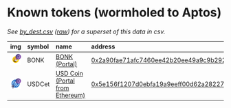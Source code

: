 
Known tokens (wormholed to Aptos)
===================================
_See [by_dest.csv](by_dest.csv) ([raw](https://raw.githubusercontent.com/wormhole-foundation/wormhole-token-list/main/content/by_dest.csv)) for a superset of this data in csv._

  
| img                                                                                                            | symbol   | name                                                                      | address                                                                                                                                                                        |   decimals | origin   | sourceAddress                                                                                                           |   sourceDecimals | markets                                                                                                                        | symbol   |
|:---------------------------------------------------------------------------------------------------------------|:---------|:--------------------------------------------------------------------------|:-------------------------------------------------------------------------------------------------------------------------------------------------------------------------------|-----------:|:---------|:------------------------------------------------------------------------------------------------------------------------|-----------------:|:-------------------------------------------------------------------------------------------------------------------------------|:-----------------|
| ![BONK](https://raw.githubusercontent.com/wormhole-foundation/wormhole-token-list/main/assets/BONK_wh.png)     | BONK     | [BONK (Portal)](http://coingecko.com/en/coins/bonk)                       | [0x2a90fae71afc7460ee42b20ee49a9c9b29272905ad71fef92fbd8b3905a24b56](https://explorer.aptoslabs.com//token/0x2a90fae71afc7460ee42b20ee49a9c9b29272905ad71fef92fbd8b3905a24b56) |          5 | solana   | [DezXAZ8z7PnrnRJjz3wXBoRgixCa6xjnB7YaB1pPB263](https://solscan.io/address/DezXAZ8z7PnrnRJjz3wXBoRgixCa6xjnB7YaB1pPB263) |                5 |                                                                                                                                | BONK             |
| ![USDCet](https://raw.githubusercontent.com/wormhole-foundation/wormhole-token-list/main/assets/USDCet_wh.png) | USDCet   | [USD Coin (Portal from Ethereum)](http://coingecko.com/en/coins/usd-coin) | [0x5e156f1207d0ebfa19a9eeff00d62a282278fb8719f4fab3a586a0a2c0fffbea](https://explorer.aptoslabs.com//token/0x5e156f1207d0ebfa19a9eeff00d62a282278fb8719f4fab3a586a0a2c0fffbea) |          6 | ethereum | [0xa0b86991c6218b36c1d19d4a2e9eb0ce3606eb48](https://etherscan.io/address/0xa0b86991c6218b36c1d19d4a2e9eb0ce3606eb48)   |                6 | [hippo](https://hippo.space/home), [liquidswap](https://liquidswap.com/#/), [aries markets](https://app.ariesmarkets.xyz/swap) | USDCet           |